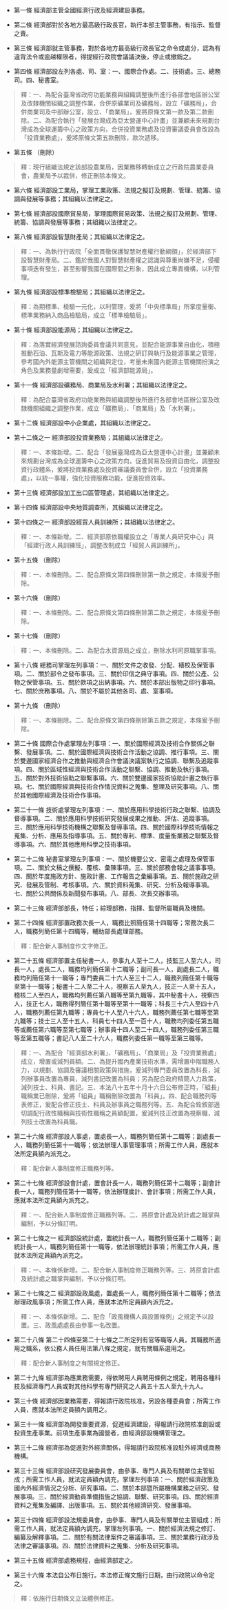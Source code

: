 * 第一條 經濟部主管全國經濟行政及經濟建設事務。

* 第二條 經濟部對於各地方最高級行政長官，執行本部主管事務，有指示、監督之責。

* 第三條 經濟部就主管事務，對於各地方最高級行政長官之命令或處分，認為有違背法令或逾越權限者，得提經行政院會議議決後，停止或撤銷之。

* 第四條 經濟部設左列各處、司、室：一、國際合作處。二、技術處。三、總務司。四、秘書室。

> 釋：一、為配合臺灣省政府功能業務與組織調整後所進行各部會地區辦公室及改隸機關組織之調整作業，合併原礦業司及礦務局，設立「礦務局」，合併商業司及中部辦公室，設立、「商業局」，爰將原條文第一款及第二款刪除。二、為配合執行「發展台灣成為亞太營運中心計畫」並兼顧未來規劃台灣成為全球運籌中心之政策方向，合併投資業務處及投資審議委員會改設為「投資業務處」，爰將原條文第五款刪除，款次遞移。

* 第五條 （刪除）

> 釋：現行組織法規定該部設農業局，因業務移轉新成立之行政院農業委員會，農業局予以裁併，修正刪除本條文。

* 第六條 經濟部設工業局，掌理工業政策、法規之擬訂及規劃、管理、統籌、協調與發展等事務；其組織以法律定之。

* 第七條 經濟部設國際貿易局，掌理國際貿易政策、法規之擬訂及規劃、管理、統籌、協調與發展等事務；其組織以法律定之。

* 第八條 經濟部設智慧財產局；其組織以法律定之。

> 釋：一、為執行行政院「全面貫徹保護智慧財產權行動綱領」，於經濟部下設智慧財產局。二、鑑於我國人對智慧財產權之認識與尊重尚嫌不足，侵權事項迭有發生，甚至影響我國在國際間之形象，因此成立專責機構，以利管理。

* 第九條 經濟部設標準檢驗局；其組織以法律定之。

> 釋：為期標準、檢驗一元化，以利管理，爰將「中央標準局」所掌度量衡、標準業務納入商品檢驗局，成立「標準檢驗局」。

* 第十條 經濟部設能源局；其組織以法律定之。

> 釋：為落實經濟發展諮詢委員會議共同意見，並配合能源事業自由化，積極推動石油、瓦斯及電力等能源政策、法規之研訂與執行及能源事業之管理，參考國內外能源主管機關之組織與定位，考量未來國內能源主管機關扮演之角色及業務量劇增需要，爰成立「經濟部能源局」。

* 第十一條 經濟部設礦務局、商業局及水利署；其組織以法律定之。

> 釋：為配合臺灣省政府功能業務與組織調整後所進行各部會地區辦公室及改隸機關組織之調整作業，成立「礦務局」、「商業局」及「水利署」。

* 第十二條 經濟部設中小企業處，其組織以法律定之。

* 第十二條之一 經濟部設投資業務局；其組織以法律定之。

> 釋：一、本條新增。二、配合「發展臺灣成為亞太營運中心計畫」並兼顧未來規劃台灣成為全球運籌中心之政策方向，促進貿易及投資自由化，調整投資行政體系，爰將投資業務處及投資審議委員會合併，設立「投資業務處」，以統一事權，強化投資服務功能，促進投資效率。

* 第十三條 經濟部設加工出口區管理處，其組織以法律定之。

* 第十四條 經濟部設中央地質調查所，其組織以法律定之。

* 第十四條之一 經濟部設經貿人員訓練所；其組織以法律定之。

> 釋：一、本條新增。二、經濟部原依職權設立之「專業人員研究中心」與「經建行政人員訓練班」，調整改制成立「經貿人員訓練所」。

* 第十五條 （刪除）

> 釋：一、本條刪除。二、配合原條文第四條刪除第一款之規定，本條爰予刪除。

* 第十六條 （刪除）

> 釋：一、本條刪除。二、配合原條文第四條刪除第二款之規定，本條爰予刪除。

* 第十七條 （刪除）

> 釋：一、本條刪除。二、為配合水資源局之成立，刪除水利司原職掌事項。

* 第十八條 總務司掌理左列事項：一、關於文件之收發、分配、繕校及保管事項。二、關於部令之發布事項。三、關於印信之典守事項。四、關於公產、公物之保管事項。五、關於款項之出納事項。六、關於本部出版物之印行事項。七、關於庶務事項。八、關於不屬於其他各司、處、室事項。

* 第十九條 （刪除）

> 釋：一、本條刪除。二、配合原條文第四條刪除第五款之規定，本條爰予刪除。

* 第二十條 國際合作處掌理左列事項：一、關於國際經濟及技術合作關係之聯繫、發展事項。二、關於國際經濟與技術合作活動之協調、推行事項。三、關於雙邊國家經濟合作之推動與經濟合作會議決議案執行之協調、聯繫及追蹤事項。四、關於區域性經濟與技術合作活動之聯繫、協調、推動及執行事項。五、關於對外技術協助之聯繫事項。六、關於雙邊國家技術協助計畫之執行事項。七、關於國際經濟與技術合作情況資料之蒐集、整理及研究事項。八、關於其他國際經濟及技術合作事項。

* 第二十一條 技術處掌理左列事項：一、關於應用科學技術行政之聯繫、協調及督導事項。二、關於應用科學技術研究發展成果之推動、評估、追蹤事項。三、關於應用科學技術機構之聯繫及督導事項。四、關於國際科學技術情報之蒐集、分析、應用及指導事項。五、關於專利、標準、度量衡業務之聯繫及督導事項。六、關於其他應用科學之技術事項。

* 第二十二條 秘書室掌理左列事項：一、關於機要公文、密電之處理及保管事項。二、關於文稿之撰擬、覆核、彙陳事項。三、關於部務會報之議事事項。四、關於年度施政方針、施政計畫、工作報告之彙編事項。五、關於施政之研究、發展及管制、考核事項。六、關於資料蒐集、研究、分析及報導事項。七、關於公共關係及新聞發布事項。八、部長、次長交辦事項。

* 第二十三條 經濟部部長，特任；綜理部務，指揮、監督所屬職員及機關。

* 第二十四條 經濟部置政務次長一人，職務比照簡任第十四職等；常務次長二人，職務列簡任第十四職等，輔助部長處理部務。

> 釋：配合新人事制度作文字修正。

* 第二十五條 經濟部置主任秘書一人，參事九人至十二人，技監三人至六人，司長一人，處長二人，職務均列簡任第十二職等；副司長一人，副處長二人，職務均列簡任第十一職等；專門委員二十六人至三十二人，職務列簡任第十職等至第十一職等；秘書十二人至二十人，視察五人至九人，技正一人至十五人，稽核二人至四人，職務均列薦任第八職等至第九職等，其中秘書十人，視察四人，技正七人，職務得列簡任第十職等至第十一職等；科長三十六人至四十八人，職務列薦任第九職等；專員七十人至八十六人，職務列薦任第七職等至第九職等；技士三人至十五人，科員七十四人至一百十人，職務均列委任第五職等或薦任第六職等至第七職等；辦事員十四人至二十四人，職務列委任第三職等至第五職等；書記八人至二十六人，職務列委任第一職等至第三職等。

> 釋：一、為配合「經濟部水利署」、「礦務局」、「商業局」及「投資業務處」成立，增置或減列員額。二、為提升國內產業技術水準，需增置中階職務人力，以規劃、協調及審議相關政策與措施，爰減列專門委員改置為科長，減列辦事員改置為專員，減列書記改置為科員；另為配合政府精簡人力政策，減列技士、科員、書記。三、本法八十五年十月十六日公布修正時，「組長」職稱業已刪除，爰將「組員」職稱刪除改置為「科員」。四、配合職務列等表修正，爰配合修正技士、科員及辦事員之職務列等。五、為配合銓敘部適切調配行政性職稱與技術性職稱之員額配置，爰減列技正改置為視察職，減列技士改置為科員職。

* 第二十六條 經濟部設人事處，置處長一人，職務列簡任第十二職等；副處長一人，職務列簡任第十一職等；依法辦理人事管理事項；所需工作人員，應就本法所定員額內派充之。

> 釋：配合新人事制度修正職務列等。

* 第二十七條 經濟部設會計處，置會計長一人，職務列簡任第十二職等；副會計長一人，職務列簡任第十一職等，依法辦理歲計、會計事項；所需工作人員，應就本法所定員額內派充之。

> 釋：一、配合新人事制度修正職務列等。二、將原會計處及統計處之職掌與編制，予以分條訂明。

* 第二十七條之一 經濟部設統計處，置統計長一人，職務列簡任第十二職等；副統計長一人，職務列簡任第十一職等，依法辦理統計事項；所需工作人員，應就本法所定員額內派充之。

> 釋：一、本條係新增。二、配合新人事制度修正職務列等。三、將原會計處及統計處之職掌與編制，予以分條訂明。

* 第二十七條之二 經濟部設政風處，置處長一人，職務列簡任第十二職等；依法辦理政風事項；所需工作人員，應就本法所定員額內派充之。

> 釋：一、本條係新增。二、配合「政風機構人員設置條例」之規定予以設置。三、政風處處長由參事一名改置。

* 第二十八條 第二十四條至第二十七條之二所定列有官等職等人員，其職務所適用之職系，依公務人員任用法第八條之規定，就有關職系選用之。

> 釋：配合新人事制度之有關規定修正。

* 第二十九條 經濟部為應業務需要，得依聘用人員聘用條例之規定，聘用各種科技及經濟專門人員或對其他科學有專門研究之人員五十五人至九十九人。

* 第三十條 經濟部因業務需要，得報請行政院核准，另設各種委員會；所需工作人員，應就本法所定員額內調用之。

* 第三十一條 經濟部為開發重要資源，促進經濟建設，得報請行政院核准創設或投資生產事業。前項生產事業為國營者，由經濟部設機構管理之。

* 第三十二條 經濟部為促進對外經濟關係，得報請行政院核准設駐外經濟或商務機構。

* 第三十三條 經濟部設研究發展委員會，由參事、專門人員及有關單位主管組成；所需工作人員，就法定員額內調充，掌理左列事項：一、關於經濟政策及國內外經濟情況之分析、研究事項。二、關於本部暨所屬機構業務之研究、發展事項。三、關於經濟動員準備措施之協調、聯繫、研究事項。四、關於經濟資料之蒐集及編譯、出版事項。五、關於其他經濟研究、發展事項。

* 第三十四條 經濟部設法規委員會，由參事、專門人員及有關單位主管組成；所需工作人員，就法定員額內調充，掌理左列事項。一、關於經濟法規之修訂、編纂及解釋事項。二、關於有關法律案件之審議事項。三、關於業務行政涉及法律之審議事項。四、關於法律資料之蒐集、分析及研究事項。

* 第三十五條 經濟部處務規程，由經濟部定之。

* 第三十六條 本法自公布日施行。本法修正條文施行日期，由行政院以命令定之。

> 釋：依施行日期條文立法體例修正。

